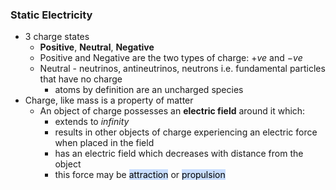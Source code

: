 ### Static Electricity
- 3 charge states
	- **Positive**, **Neutral**, **Negative**
	- Positive and Negative are the two types of charge: $+ve$ and $-ve$
	- Neutral - neutrinos, antineutrinos, neutrons i.e. fundamental particles that have no charge
		- atoms by definition are an uncharged species
- Charge, like mass is a property of matter
	- An object of charge possesses an **electric field** around it which:
		- extends to *infinity*
		- results in other objects of charge experiencing an electric force when placed in the field
		- has an electric field which decreases with distance from the object
		- this force may be <mark style="background: #ADCCFFA6;">attraction</mark> or <mark style="background: #ADCCFFA6;">propulsion</mark>
